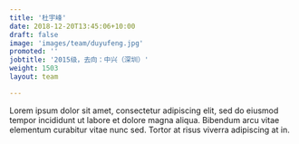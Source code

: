 ```yaml
---
title: '杜宇峰'
date: 2018-12-20T13:45:06+10:00
draft: false
image: 'images/team/duyufeng.jpg'
promoted: ''
jobtitle: '2015级，去向：中兴（深圳）'
weight: 1503
layout: team

---
```


Lorem ipsum dolor sit amet, consectetur adipiscing elit, sed do eiusmod tempor incididunt ut labore et dolore magna aliqua. Bibendum arcu vitae elementum curabitur vitae nunc sed. Tortor at risus viverra adipiscing at in.
